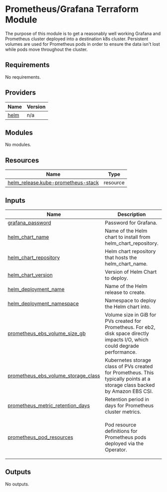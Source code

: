 # Prometheus/Grafana Terraform Module

The purpose of this module is to get a reasonably well working Grafana and Prometheus cluster deployed into a destination k8s cluster. Persistent volumes are used for Prometheus pods in order to ensure the data isn't lost while pods move throughout the cluster.

## Requirements

No requirements.

## Providers

| Name | Version |
|------|---------|
| <a name="provider_helm"></a> [helm](#provider\_helm) | n/a |

## Modules

No modules.

## Resources

| Name | Type |
|------|------|
| [helm_release.kube-prometheus-stack](https://registry.terraform.io/providers/hashicorp/helm/latest/docs/resources/release) | resource |

## Inputs

| Name | Description | Type | Default | Required |
|------|-------------|------|---------|:--------:|
| <a name="input_grafana_password"></a> [grafana\_password](#input\_grafana\_password) | Password for Grafana. | `string` | n/a | yes |
| <a name="input_helm_chart_name"></a> [helm\_chart\_name](#input\_helm\_chart\_name) | Name of the Helm chart to install from helm\_chart\_repository. | `string` | `"kube-prometheus-stack"` | no |
| <a name="input_helm_chart_repository"></a> [helm\_chart\_repository](#input\_helm\_chart\_repository) | Helm chart repository that hosts the helm\_chart\_name. | `string` | `"https://prometheus-community.github.io/helm-charts"` | no |
| <a name="input_helm_chart_version"></a> [helm\_chart\_version](#input\_helm\_chart\_version) | Version of Helm Chart to deploy. | `string` | `"32.2.0"` | no |
| <a name="input_helm_deployment_name"></a> [helm\_deployment\_name](#input\_helm\_deployment\_name) | Name of the Helm release to create. | `string` | `"prom-stack"` | no |
| <a name="input_helm_deployment_namespace"></a> [helm\_deployment\_namespace](#input\_helm\_deployment\_namespace) | Namespace to deploy the Helm chart into. | `string` | `"build"` | no |
| <a name="input_prometheus_ebs_volume_size_gb"></a> [prometheus\_ebs\_volume\_size\_gb](#input\_prometheus\_ebs\_volume\_size\_gb) | Volume size in GiB for PVs created for Prometheus. For eb2, disk space directly impacts I/O, which could degrade performance. | `number` | `500` | no |
| <a name="input_prometheus_ebs_volume_storage_class"></a> [prometheus\_ebs\_volume\_storage\_class](#input\_prometheus\_ebs\_volume\_storage\_class) | Kubernetes storage class of PVs created for Prometheus. This typically points at a storage class backed by Amazon EBS CSI. | `string` | `"gp2"` | no |
| <a name="input_prometheus_metric_retention_days"></a> [prometheus\_metric\_retention\_days](#input\_prometheus\_metric\_retention\_days) | Retention period in days for Prometheus cluster metrics. | `string` | `"180d"` | no |
| <a name="input_prometheus_pod_resources"></a> [prometheus\_pod\_resources](#input\_prometheus\_pod\_resources) | Pod resource definitions for Prometheus pods deployed via the Operator. | `map` | <pre>{<br>  "requests": {<br>    "cpu": "500m",<br>    "memory": "1024Mi"<br>  }<br>}</pre> | no |

## Outputs

No outputs.
